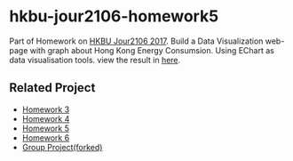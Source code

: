 # hkbu-jour2106-homework5

Part of Homework on [HKBU Jour2106 2017](http://datavis.studio/2017/projects/). Build a Data Visualization web-page with graph about Hong Kong Energy Consumsion. 
Using EChart as data visualisation tools.
view the result in [here](https://github.com/chlorella/hkbu-jour-2106-homework5).

## Related Project
- [Homework 3](https://github.com/chlorella/hkbu-jour-2106-homework3)
- [Homework 4](https://github.com/chlorella/hkbu-jour-2106-homework4)
- [Homework 5](https://github.com/chlorella/hkbu-jour-2106-homework5)
- [Homework 6](https://github.com/chlorella/hkbu-jour-2106-homework6)
- [Group Project(forked)](https://github.com/chlorella/hkbu-jour2106-glotravel)

